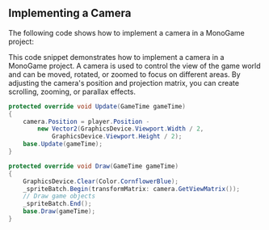 ## Implementing a Camera

The following code shows how to implement a camera in a MonoGame project:

This code snippet demonstrates how to implement a camera in a MonoGame project. A camera is used to control the view of the game world and can be moved, rotated, or zoomed to focus on different areas. By adjusting the camera's position and projection matrix, you can create scrolling, zooming, or parallax effects.

```csharp
protected override void Update(GameTime gameTime)
{
	camera.Position = player.Position - 
		new Vector2(GraphicsDevice.Viewport.Width / 2,
			GraphicsDevice.Viewport.Height / 2);
	base.Update(gameTime);
}

protected override void Draw(GameTime gameTime)
{
	GraphicsDevice.Clear(Color.CornflowerBlue);
	_spriteBatch.Begin(transformMatrix: camera.GetViewMatrix());
	// Draw game objects
	_spriteBatch.End();
	base.Draw(gameTime);
}
```